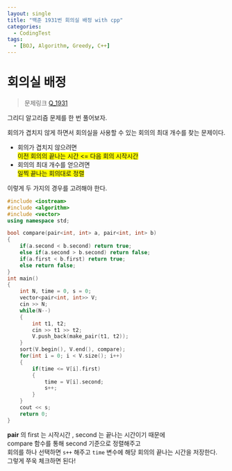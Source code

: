 ```yaml
---
layout: single
title: "백준 1931번 회의실 배정 with cpp"
categories:
  - CodingTest
tags:
  - [BOJ, Algorithm, Greedy, C++]
---
```


# 회의실 배정 

> 문제링크 [Q_1931](https://www.acmicpc.net/problem/1931)

그리디 알고리즘 문제를 한 번 풀어보자.

회의가 겹치지 않게 하면서 회의실을 사용할 수 있는 회의의 최대 개수를 찾는 문제이다. <br>

- 회의가 겹치지 않으려면 <br> <span style='background-color:yellow'> 이전 회의의 끝나는 시간 <= 다음 회의 시작시간 </span>
- 회의의 최대 개수를 얻으려면 <br> <span style='background-color:yellow'> 일찍 끝나는 회의대로 정렬 </span> <br>

이렇게 두 가지의 경우를 고려해야 한다.

```cpp
#include <iostream>
#include <algorithm>
#include <vector>
using namespace std;

bool compare(pair<int, int> a, pair<int, int> b)
{
    if(a.second < b.second) return true;
    else if(a.second > b.second) return false;
    if(a.first < b.first) return true;
    else return false;
}
int main()
{
    int N, time = 0, s = 0;
    vector<pair<int, int>> V;
    cin >> N;
    while(N--)
    {
        int t1, t2;
        cin >> t1 >> t2;
        V.push_back(make_pair(t1, t2));
    }
    sort(V.begin(), V.end(), compare);
    for(int i = 0; i < V.size(); i++)
    {
        if(time <= V[i].first)
        {
            time = V[i].second;
            s++;
        }
    }
    cout << s;
    return 0;
}
```

**pair** 의 first 는 시작시간 , second 는 끝나는 시간이기 때문에<br>
compare 함수를 통해 second 기준으로 정렬해주고<br>
회의를 하나 선택하면 `s++` 해주고 `time` 변수에 해당 회의의 끝나는 시간을 저장한다. <br>
그렇게 쭈욱 체크하면 된다!
